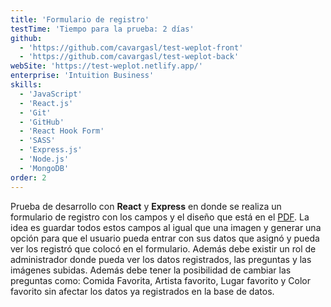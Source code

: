 ```yaml
---
title: 'Formulario de registro'
testTime: 'Tiempo para la prueba: 2 días'
github:
  - 'https://github.com/cavargasl/test-weplot-front'
  - 'https://github.com/cavargasl/test-weplot-back'
webSite: 'https://test-weplot.netlify.app/'
enterprise: 'Intuition Business'
skills:
  - 'JavaScript'
  - 'React.js'
  - 'Git'
  - 'GitHub'
  - 'React Hook Form'
  - 'SASS'
  - 'Express.js'
  - 'Node.js'
  - 'MongoDB'
order: 2
---
```


Prueba de desarrollo con **React** y **Express** en donde se realiza un formulario de registro con los campos y el diseño que está en el [PDF](/documents/test_weplot.pdf). La idea es guardar todos estos campos al igual que una imagen y generar una opción para que el usuario pueda entrar con sus datos que asignó y pueda ver los registró que colocó en el formulario. Además debe existir un rol de administrador donde pueda ver los datos registrados, las preguntas y las imágenes subidas. Además debe tener la posibilidad de cambiar las preguntas como: Comida Favorita, Artista favorito, Lugar favorito y Color favorito sin afectar los datos ya registrados en la base de datos.
